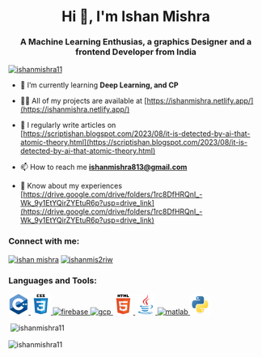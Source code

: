 <h1 align="center">Hi 👋, I'm Ishan Mishra</h1>
<h3 align="center">A Machine Learning Enthusias, a graphics Designer and a frontend Developer from India</h3>

<p align="left"> <a href="https://github.com/ryo-ma/github-profile-trophy"><img src="https://github-profile-trophy.vercel.app/?username=ishanmishra11" alt="ishanmishra11" /></a> </p>

- 🌱 I’m currently learning **Deep Learning, and CP**

- 👨‍💻 All of my projects are available at [https://ishanmishra.netlify.app/](https://ishanmishra.netlify.app/)

- 📝 I regularly write articles on [https://scriptishan.blogspot.com/2023/08/it-is-detected-by-ai-that-atomic-theory.html](https://scriptishan.blogspot.com/2023/08/it-is-detected-by-ai-that-atomic-theory.html)

- 📫 How to reach me **ishanmishra813@gmail.com**

- 📄 Know about my experiences [https://drive.google.com/drive/folders/1rc8DfHRQnI_-Wk_9y1EtYQirZYEtuR6p?usp=drive_link](https://drive.google.com/drive/folders/1rc8DfHRQnI_-Wk_9y1EtYQirZYEtuR6p?usp=drive_link)

<h3 align="left">Connect with me:</h3>
<p align="left">
<a href="https://linkedin.com/in/ishan mishra" target="blank"><img align="center" src="https://raw.githubusercontent.com/rahuldkjain/github-profile-readme-generator/master/src/images/icons/Social/linked-in-alt.svg" alt="ishan mishra" height="30" width="40" /></a>
<a href="https://auth.geeksforgeeks.org/user/ishanmis2riw" target="blank"><img align="center" src="https://raw.githubusercontent.com/rahuldkjain/github-profile-readme-generator/master/src/images/icons/Social/geeks-for-geeks.svg" alt="ishanmis2riw" height="30" width="40" /></a>
</p>

<h3 align="left">Languages and Tools:</h3>
<p align="left"> <a href="https://www.w3schools.com/cpp/" target="_blank" rel="noreferrer"> <img src="https://raw.githubusercontent.com/devicons/devicon/master/icons/cplusplus/cplusplus-original.svg" alt="cplusplus" width="40" height="40"/> </a> <a href="https://www.w3schools.com/css/" target="_blank" rel="noreferrer"> <img src="https://raw.githubusercontent.com/devicons/devicon/master/icons/css3/css3-original-wordmark.svg" alt="css3" width="40" height="40"/> </a> <a href="https://firebase.google.com/" target="_blank" rel="noreferrer"> <img src="https://www.vectorlogo.zone/logos/firebase/firebase-icon.svg" alt="firebase" width="40" height="40"/> </a> <a href="https://cloud.google.com" target="_blank" rel="noreferrer"> <img src="https://www.vectorlogo.zone/logos/google_cloud/google_cloud-icon.svg" alt="gcp" width="40" height="40"/> </a> <a href="https://www.w3.org/html/" target="_blank" rel="noreferrer"> <img src="https://raw.githubusercontent.com/devicons/devicon/master/icons/html5/html5-original-wordmark.svg" alt="html5" width="40" height="40"/> </a> <a href="https://www.java.com" target="_blank" rel="noreferrer"> <img src="https://raw.githubusercontent.com/devicons/devicon/master/icons/java/java-original.svg" alt="java" width="40" height="40"/> </a> <a href="https://www.mathworks.com/" target="_blank" rel="noreferrer"> <img src="https://upload.wikimedia.org/wikipedia/commons/2/21/Matlab_Logo.png" alt="matlab" width="40" height="40"/> </a> <a href="https://www.python.org" target="_blank" rel="noreferrer"> <img src="https://raw.githubusercontent.com/devicons/devicon/master/icons/python/python-original.svg" alt="python" width="40" height="40"/> </a> </p>

<p>&nbsp;<img align="center" src="https://github-readme-stats.vercel.app/api?username=ishanmishra11&show_icons=true&locale=en" alt="ishanmishra11" /></p>

<p><img align="center" src="https://github-readme-streak-stats.herokuapp.com/?user=ishanmishra11&" alt="ishanmishra11" /></p>
